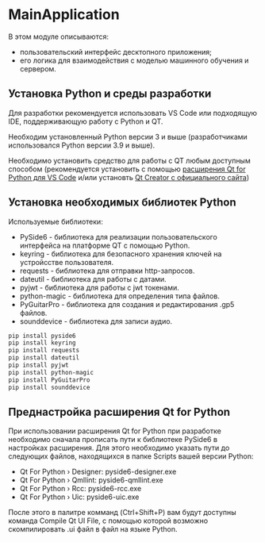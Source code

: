 # MainApplication

В этом модуле описываются:
* пользовательский интерфейс десктопного приложения;
* его логика для взаимодействия с моделью машинного обучения и сервером.

## Установка Python и среды разработки
Для разработки рекомендуется использовать VS Code или подходящую IDE, поддерживающую работу с Python и QT.

Необходим установленный Python версии 3 и выше (разработчиками использовался Python версии 3.9 и выше).

Необходимо установить средство для работы с QT любым доступным способом (рекомендуется установить с помощью [расширения Qt for Python для VS Code](https://marketplace.visualstudio.com/items?itemName=seanwu.vscode-qt-for-python) и/или установть [Qt Creator с официального сайта](https://www.qt.io/product/development-tools))

## Установка необходимых библиотек Python
Используемые библиотеки:</br>
* PySide6 - библиотека для реализации пользовательского интерфейса на платформе QT с помощью Python.</br>
* keyring - библиотека для безопасного хранения ключей на устройсстве пользователя.</br>
* requests - библиотека для отправки http-запросов.</br>
* dateutil - библиотека для работы с датами.</br>
* pyjwt - библиотека для работы с jwt токенами.</br>
* python-magic - библиотека для определения типа файлов.</br>
* PyGuitarPro - библиотека для создания и редактирования .gp5 файлов.</br>
* sounddevice - библиотека для записи аудио.</br>
```bash
pip install pyside6
pip install keyring
pip install requests
pip install dateutil
pip install pyjwt
pip install python-magic
pip install PyGuitarPro
pip install sounddevice
```

## Преднастройка расширения Qt for Python
При использовании расширения Qt for Python при разработке необходимо сначала прописать пути к библиотеке PySide6 в настройках расширения. Для этого необходимо указать пути до следующих файлов, находящихся в папке Scripts вашей версии Python:

* Qt For Python › Designer: pyside6-designer.exe
* Qt For Python › Qmllint: pyside6-qmllint.exe
* Qt For Python › Rcc: pyside6-rcc.exe
* Qt For Python › Uic: pyside6-uic.exe

После этого в палитре комманд (Ctrl+Shift+P) вам будут доступны команда Compile Qt UI File, с помощью которой возможно скомпилировать .ui файл в файл на языке Python.
